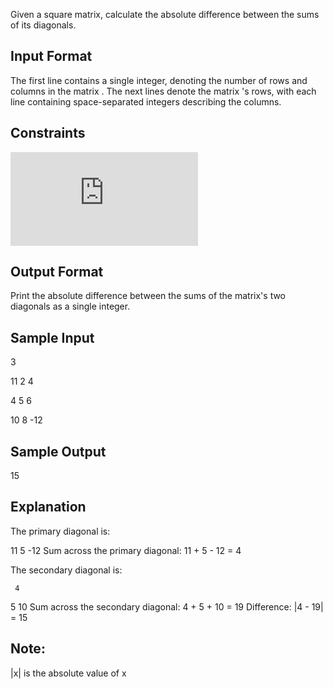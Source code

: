 Given a square matrix, calculate the absolute difference between the sums of its diagonals.

## Input Format

The first line contains a single integer,  denoting the number of rows and columns in the matrix . 
The next  lines denote the matrix 's rows, with each line containing  space-separated integers describing the columns.

## Constraints
![](http://latex.codecogs.com/gif.latex?-100%3C%5Cleq%20Elements%5C%20in%5C%20the%5C%20matrix%5Cleq%20100)

## Output Format

Print the absolute difference between the sums of the matrix's two diagonals as a single integer.

## Sample Input

3

11 2 4

4 5 6

10 8 -12

## Sample Output

15

## Explanation

The primary diagonal is:

11
   5
     -12
Sum across the primary diagonal: 11 + 5 - 12 = 4

The secondary diagonal is:

     4
   5
10
Sum across the secondary diagonal: 4 + 5 + 10 = 19 
Difference: |4 - 19| = 15

## Note:
|x| is the absolute value of x
